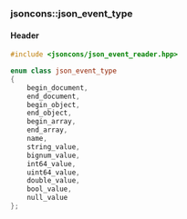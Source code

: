 ### jsoncons::json_event_type

#### Header
```c++
#include <jsoncons/json_event_reader.hpp>
```

```c++
enum class json_event_type
{
    begin_document,
    end_document,
    begin_object,
    end_object,
    begin_array,
    end_array,
    name,
    string_value,
    bignum_value,
    int64_value,
    uint64_value,
    double_value,
    bool_value,
    null_value
};
```

